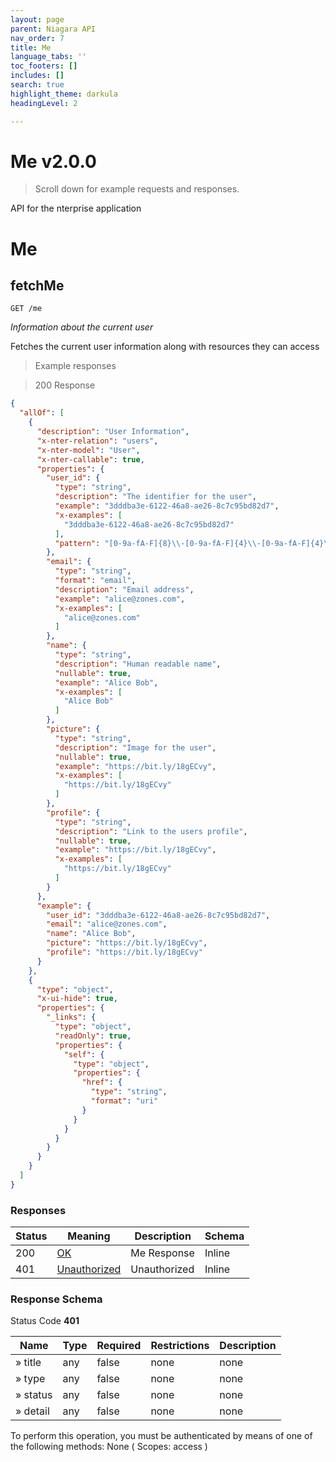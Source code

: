 ```yaml
---
layout: page
parent: Niagara API
nav_order: 7
title: Me
language_tabs: ''
toc_footers: []
includes: []
search: true
highlight_theme: darkula
headingLevel: 2

---
```


<h1 id="me">Me v2.0.0</h1>

> Scroll down for example requests and responses.

API for the nterprise application

<h1 id="me-me">Me</h1>

## fetchMe

<a id="opIdfetchMe"></a>

`GET /me`

*Information about the current user*

Fetches the current user information along with resources they can access

> Example responses

> 200 Response

```json
{
  "allOf": [
    {
      "description": "User Information",
      "x-nter-relation": "users",
      "x-nter-model": "User",
      "x-nter-callable": true,
      "properties": {
        "user_id": {
          "type": "string",
          "description": "The identifier for the user",
          "example": "3dddba3e-6122-46a8-ae26-8c7c95bd82d7",
          "x-examples": [
            "3dddba3e-6122-46a8-ae26-8c7c95bd82d7"
          ],
          "pattern": "[0-9a-fA-F]{8}\\-[0-9a-fA-F]{4}\\-[0-9a-fA-F]{4}\\-[0-9a-fA-F]{4}\\-[0-9a-fA-F]{12}"
        },
        "email": {
          "type": "string",
          "format": "email",
          "description": "Email address",
          "example": "alice@zones.com",
          "x-examples": [
            "alice@zones.com"
          ]
        },
        "name": {
          "type": "string",
          "description": "Human readable name",
          "nullable": true,
          "example": "Alice Bob",
          "x-examples": [
            "Alice Bob"
          ]
        },
        "picture": {
          "type": "string",
          "description": "Image for the user",
          "nullable": true,
          "example": "https://bit.ly/18gECvy",
          "x-examples": [
            "https://bit.ly/18gECvy"
          ]
        },
        "profile": {
          "type": "string",
          "description": "Link to the users profile",
          "nullable": true,
          "example": "https://bit.ly/18gECvy",
          "x-examples": [
            "https://bit.ly/18gECvy"
          ]
        }
      },
      "example": {
        "user_id": "3dddba3e-6122-46a8-ae26-8c7c95bd82d7",
        "email": "alice@zones.com",
        "name": "Alice Bob",
        "picture": "https://bit.ly/18gECvy",
        "profile": "https://bit.ly/18gECvy"
      }
    },
    {
      "type": "object",
      "x-ui-hide": true,
      "properties": {
        "_links": {
          "type": "object",
          "readOnly": true,
          "properties": {
            "self": {
              "type": "object",
              "properties": {
                "href": {
                  "type": "string",
                  "format": "uri"
                }
              }
            }
          }
        }
      }
    }
  ]
}
```

<h3 id="fetchme-responses">Responses</h3>

|Status|Meaning|Description|Schema|
|---|---|---|---|
|200|[OK](https://tools.ietf.org/html/rfc7231#section-6.3.1)|Me Response|Inline|
|401|[Unauthorized](https://tools.ietf.org/html/rfc7235#section-3.1)|Unauthorized|Inline|

<h3 id="fetchme-responseschema">Response Schema</h3>

Status Code **401**

|Name|Type|Required|Restrictions|Description|
|---|---|---|---|---|
|» title|any|false|none|none|
|» type|any|false|none|none|
|» status|any|false|none|none|
|» detail|any|false|none|none|

<aside class="warning">
To perform this operation, you must be authenticated by means of one of the following methods:
None ( Scopes: access )
</aside>

